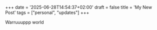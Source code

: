 +++
date = '2025-06-28T14:54:37+02:00'
draft = false
title = 'My New Post'
tags = ["personal", "updates"]
+++

Warruuuppp world
